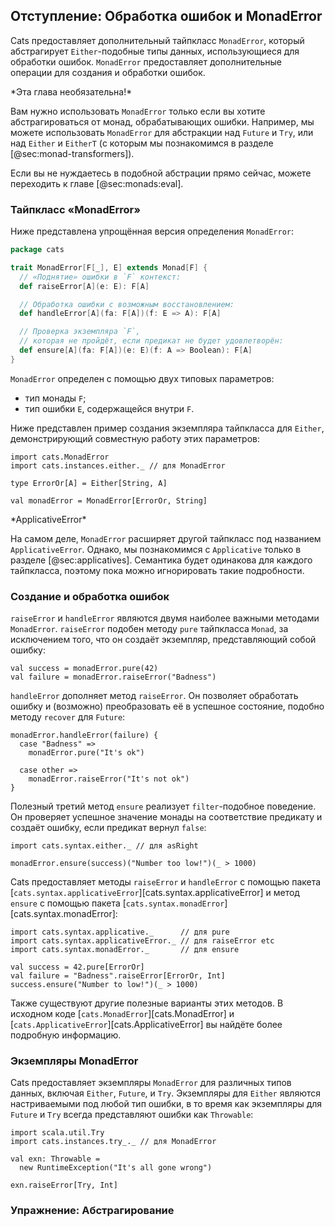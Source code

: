 ## Отступление: Обработка ошибок и MonadError

Cats предоставляет дополнительный тайпкласс `MonadError`,
который абстрагирует `Either`-подобные типы данных,
использующиеся для обработки ошибок.
`MonadError` предоставляет дополнительные операции
для создания и обработки ошибок.

<div class="callout callout-info">
*Эта глава необязательна!*

Вам нужно использовать `MonadError`
только если вы хотите абстрагироваться от монад, обрабатывающих ошибки.
Например, мы можете использовать `MonadError`
для абстракции над `Future` и `Try`,
или над `Either` и `EitherT`
(с которым мы познакомимся в разделе [@sec:monad-transformers]).

Если вы не нуждаетесь в подобной абстрации прямо сейчас,
можете переходить к главе [@sec:monads:eval].
</div>

### Тайпкласс «MonadError»

Ниже представлена упрощённая версия
определения `MonadError`:

```scala
package cats

trait MonadError[F[_], E] extends Monad[F] {
  // «Поднятие» ошибки в `F` контекст:
  def raiseError[A](e: E): F[A]

  // Обработка ошибки с возможным восстановлением:
  def handleError[A](fa: F[A])(f: E => A): F[A]

  // Проверка экземпляра `F`,
  // которая не пройдёт, если предикат не будет удовлетворён:
  def ensure[A](fa: F[A])(e: E)(f: A => Boolean): F[A]
}
```

`MonadError` определен с помощью двух типовых параметров:

- тип монады `F`;
- тип ошибки `E`, содержащейся внутри `F`.

Ниже представлен пример
создания экземпляра тайпкласса для `Either`,
демонстрирующий совместную работу этих параметров:

```tut:book:silent
import cats.MonadError
import cats.instances.either._ // для MonadError

type ErrorOr[A] = Either[String, A]

val monadError = MonadError[ErrorOr, String]
```

<div class="callout callout-warning">
*ApplicativeError*

На самом деле, `MonadError` расширяет другой тайпкласс 
под названием `ApplicativeError`.
Однако, мы познакомимся с `Applicative`
только в разделе [@sec:applicatives].
Семантика будет одинакова для каждого тайпкласса,
поэтому пока можно игнорировать такие подробности.
</div>

### Создание и обработка ошибок

`raiseError` и `handleError` 
являются двумя наиболее важными методами `MonadError`.
`raiseError` подобен методу `pure` тайпкласса `Monad`,
за исключением того, что он создаёт экземпляр, представляющий собой ошибку:

```tut:book
val success = monadError.pure(42)
val failure = monadError.raiseError("Badness")
```

`handleError` дополняет метод `raiseError`.
Он позволяет обработать ошибку и (возможно)
преобразовать её в успешное состояние,
подобно методу `recover` для `Future`:

```tut:book
monadError.handleError(failure) {
  case "Badness" =>
    monadError.pure("It's ok")

  case other =>
    monadError.raiseError("It's not ok")
}
```

Полезный третий метод `ensure` 
реализует `filter`-подобное поведение.
Он проверяет успешное значение монады на соответствие предикату
и создаёт ошибку, если предикат вернул `false`:

```tut:book:silent
import cats.syntax.either._ // для asRight
```

```tut:book
monadError.ensure(success)("Number too low!")(_ > 1000)
```

Cats предоставляет методы `raiseError` и `handleError`
с помощью пакета [`cats.syntax.applicativeError`][cats.syntax.applicativeError]
и метод `ensure` с помощью пакета [`cats.syntax.monadError`][cats.syntax.monadError]:

```tut:book:silent
import cats.syntax.applicative._      // для pure
import cats.syntax.applicativeError._ // для raiseError etc
import cats.syntax.monadError._       // для ensure
```

```tut:book
val success = 42.pure[ErrorOr]
val failure = "Badness".raiseError[ErrorOr, Int]
success.ensure("Number to low!")(_ > 1000)
```

Также существуют другие полезные варианты этих методов.
В исходном коде [`cats.MonadError`][cats.MonadError]
и [`cats.ApplicativeError`][cats.ApplicativeError]
вы найдёте более подробную информацию.

### Экземпляры MonadError

Cats предоставляет экземпляры `MonadError`
для различных типов данных, включая
`Either`, `Future`, и `Try`.
Экземпляры для `Either` являются настриваемыми под любой тип ошибки,
в то время как экземпляры для `Future` и `Try`
всегда представляют ошибки как `Throwable`:

```tut:book:silent
import scala.util.Try
import cats.instances.try_._ // для MonadError

val exn: Throwable =
  new RuntimeException("It's all gone wrong")
```

```tut:book
exn.raiseError[Try, Int]
```

### Упражнение: Абстрагирование